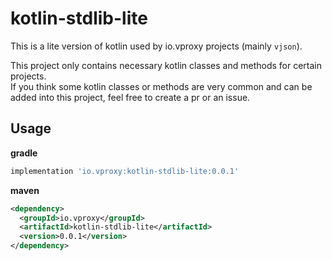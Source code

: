 # kotlin-stdlib-lite

This is a lite version of kotlin used by io.vproxy projects (mainly `vjson`).

This project only contains necessary kotlin classes and methods for certain projects.  
If you think some kotlin classes or methods are very common and can be added into this project, feel free to create a pr or an issue.

## Usage

**gradle**

```groovy
implementation 'io.vproxy:kotlin-stdlib-lite:0.0.1'
```

**maven**

```xml
<dependency>
  <groupId>io.vproxy</groupId>
  <artifactId>kotlin-stdlib-lite</artifactId>
  <version>0.0.1</version>
</dependency>
```
